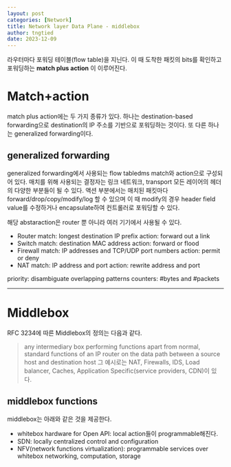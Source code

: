 ```yaml
---
layout: post
categories: [Network]
title: Network layer Data Plane - middlebox
author: tngtied
date: 2023-12-09
---
```


라우터마다 포워딩 테이블(flow table)을 지닌다. 이 때 도착한 패킷의 bits를 확인하고 포워딩하는 **match plus action** 이 이루어진다.

# Match+action

match plus action에는 두 가지 종류가 있다. 하나는 destination-based forwarding으로 destination의 IP 주소를 기반으로 포워딩하는 것이다. 또 다른 하나는 generalized forwarding이다.

## generalized forwarding

generalized forwarding에서 사용되는 flow tabledms match와 action으로 구성되어 있다.
매치를 위해 사용되는 결정자는 링크 네트워크, transport 모든 레이어의 헤더의 다양한 부분들이 될 수 있다. 액션 부분에서는 매치된 패킷마다 forward/drop/copy/modify/log 할 수 있으며 이 때 modify의 경우 header field value를 수정하거나 encapsulate하여 컨트롤러로 포워딩할 수 있다.

해당 abstaraction은 router 뿐 아니라 여러 기기에서 사용될 수 있다.

- Router
  match: longest destination IP prefix
  action: forward out a link
- Switch
  match: destination MAC address
  action: forward or flood
- Firewall
  match: IP addresses and TCP/UDP port numbers
  action: permit or deny
- NAT
  match: IP address and port
  action: rewrite address and port

priority: disambiguate overlapping patterns
counters: #bytes and #packets

---

# Middlebox

RFC 3234에 따른 Middlebox의 정의는 다음과 같다.

> any intermediary box performing functions apart from normal, standard functions of an IP router on the data path between a source host and destination host
> 그 예시로는 NAT, Firewalls, IDS, Load balancer, Caches, Application Specific(service providers, CDN)이 있다.

## middlebox functions

middlebox는 아래와 같은 것을 제공한다.

- whitebox hardware for Open API: local action들이 programmable해진다.
- SDN: locally centralized control and configuration
- NFV(network functions virtualization): programmable services over whitebox networking, computation, storage
